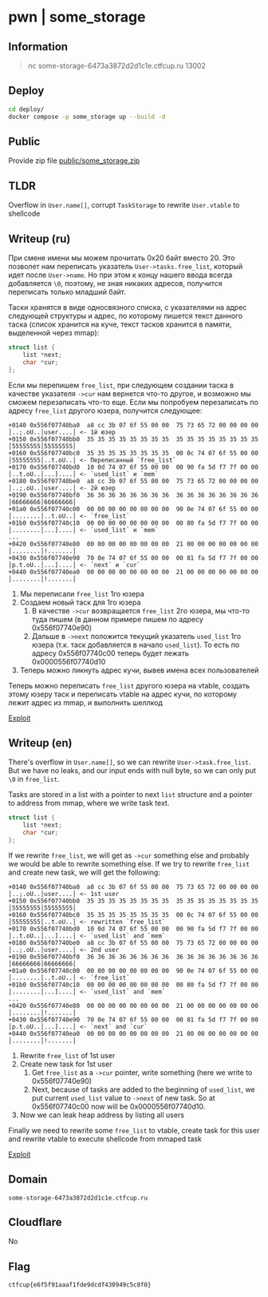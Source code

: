 # pwn | some_storage

## Information

> nc some-storage-6473a3872d2d1c1e.ctfcup.ru 13002

## Deploy

```sh
cd deploy/
docker compose -p some_storage up --build -d
```

## Public

Provide zip file [public/some_storage.zip](./public/some_storage.zip)

## TLDR

Overflow in `User.name[]`, corrupt `TaskStorage` to rewrite `User.vtable` to shellcode

## Writeup (ru)

При смене имени мы можем прочитать 0x20 байт вместо 20. Это позволет нам переписать указатель `User->tasks.free_list`, который идет после `User->name`. Но при этом к концу нашего ввода всегда добавляется `\0`, поэтому, не зная никаких адресов, получится переписать только младший байт.

Таски хранятся в виде односвязного списка, с указателями на адрес следующей структуры и адрес, по которому пишется текст данного таска (список хранится на куче, текст тасков хранится в памяти, выделенной через mmap):
```cpp
struct list {
    list *next;
    char *cur;
};
```

Если мы перепишем `free_list`, при следующем создании таска в качестве указателя `->cur` нам вернется что-то другое, и возможно мы сможем перезаписать что-то еще.
Если мы попробуем перезаписать по адресу `free_list` другого юзера, получится следующее:
```
+0140 0x556f07740ba0  a8 cc 3b 07 6f 55 00 00  75 73 65 72 00 00 00 00  │..;.oU..│user....│ <- 1й юзер
+0150 0x556f07740bb0  35 35 35 35 35 35 35 35  35 35 35 35 35 35 35 35  │55555555│55555555│
+0160 0x556f07740bc0  35 35 35 35 35 35 35 35  00 0c 74 07 6f 55 00 00  │55555555│..t.oU..│ <- Переписанный `free_list`
+0170 0x556f07740bd0  10 0d 74 07 6f 55 00 00  00 90 fa 5d f7 7f 00 00  │..t.oU..│...]....│ <- `used_list` и `mem`
+0180 0x556f07740be0  a8 cc 3b 07 6f 55 00 00  75 73 65 72 00 00 00 00  │..;.oU..│user....│ <- 2й юзер
+0190 0x556f07740bf0  36 36 36 36 36 36 36 36  36 36 36 36 36 36 36 36  │66666666│66666666│
+01a0 0x556f07740c00  00 00 00 00 00 00 00 00  90 0e 74 07 6f 55 00 00  │........│..t.oU..│ <- `free_list`
+01b0 0x556f07740c10  00 00 00 00 00 00 00 00  00 80 fa 5d f7 7f 00 00  │........│...]....│ <- `used_list` и `mem`
...
+0420 0x556f07740e80  00 00 00 00 00 00 00 00  21 00 00 00 00 00 00 00  │........│!.......│
+0430 0x556f07740e90  70 0e 74 07 6f 55 00 00  00 81 fa 5d f7 7f 00 00  │p.t.oU..│...]....│ <- `next` и `cur`
+0440 0x556f07740ea0  00 00 00 00 00 00 00 00  21 00 00 00 00 00 00 00  │........│!.......│
```
1. Мы переписали `free_list` 1го юзера
2. Создаем новый таск для 1го юзера
   1. В качестве `->cur` возвращается `free_list` 2го юзера, мы что-то туда пишем (в данном примере пишем по адресу 0x556f07740e90)
   2. Дальше в `->next` положится текущий указатель `used_list` 1го юзера (т.к. таск добавляется в начало `used_list`). То есть по адресу 0x556f07740c00 теперь будет лежать 0x0000556f07740d10
3. Теперь можно ликнуть адрес кучи, вывев имена всех пользователей

Теперь можно переписать `free_list` другого юзера на vtable, создать этому юзеру таск и переписать vtable на адрес кучи, по которому лежит адрес из mmap, и выполнить шеллкод

[Exploit](./solve/sploit.py)

## Writeup (en)

There's overflow in `User.name[]`, so we can rewrite `User->task.free_list`. But we have no leaks, and our input ends with null byte, so we can only put `\0` in `free_list`.

Tasks are stored in a list with a pointer to next `list` structure and a pointer to address from mmap, where we write task text.
```cpp
struct list {
    list *next;
    char *cur;
};
```

If we rewrite `free_list`, we will get as `->cur` something else and probably we would be able to rewrite something else.
If we try to rewrite `free_list` and create new task, we will get the following:
```
+0140 0x556f07740ba0  a8 cc 3b 07 6f 55 00 00  75 73 65 72 00 00 00 00  │..;.oU..│user....│ <- 1st user
+0150 0x556f07740bb0  35 35 35 35 35 35 35 35  35 35 35 35 35 35 35 35  │55555555│55555555│
+0160 0x556f07740bc0  35 35 35 35 35 35 35 35  00 0c 74 07 6f 55 00 00  │55555555│..t.oU..│ <- rewritten `free_list`
+0170 0x556f07740bd0  10 0d 74 07 6f 55 00 00  00 90 fa 5d f7 7f 00 00  │..t.oU..│...]....│ <- `used_list` and `mem`
+0180 0x556f07740be0  a8 cc 3b 07 6f 55 00 00  75 73 65 72 00 00 00 00  │..;.oU..│user....│ <- 2nd user
+0190 0x556f07740bf0  36 36 36 36 36 36 36 36  36 36 36 36 36 36 36 36  │66666666│66666666│
+01a0 0x556f07740c00  00 00 00 00 00 00 00 00  90 0e 74 07 6f 55 00 00  │........│..t.oU..│ <- `free_list`
+01b0 0x556f07740c10  00 00 00 00 00 00 00 00  00 80 fa 5d f7 7f 00 00  │........│...]....│ <- `used_list` and `mem`
...
+0420 0x556f07740e80  00 00 00 00 00 00 00 00  21 00 00 00 00 00 00 00  │........│!.......│
+0430 0x556f07740e90  70 0e 74 07 6f 55 00 00  00 81 fa 5d f7 7f 00 00  │p.t.oU..│...]....│ <- `next` and `cur`
+0440 0x556f07740ea0  00 00 00 00 00 00 00 00  21 00 00 00 00 00 00 00  │........│!.......│
```
1. Rewrite `free_list` of 1st user
2. Create new task for 1st user
   1. Get `free_list` as a `->cur` pointer, write something (here we write to 0x556f07740e90)
   2. Next, because of tasks are added to the beginning of `used_list`, we put current `used_list` value to `->next` of new task. So at 0x556f07740c00 now will be 0x0000556f07740d10.
3. Now we can leak heap address by listing all users

Finally we need to rewrite some `free_list` to vtable, create task for this user and rewrite vtable to execute shellcode from mmaped task

[Exploit](./solve/sploit.py)

## Domain

```
some-storage-6473a3872d2d1c1e.ctfcup.ru
```

## Cloudflare

No

## Flag

```
ctfcup{e6f5f91aaaf1fde9dcdf430949c5c8f0}
```